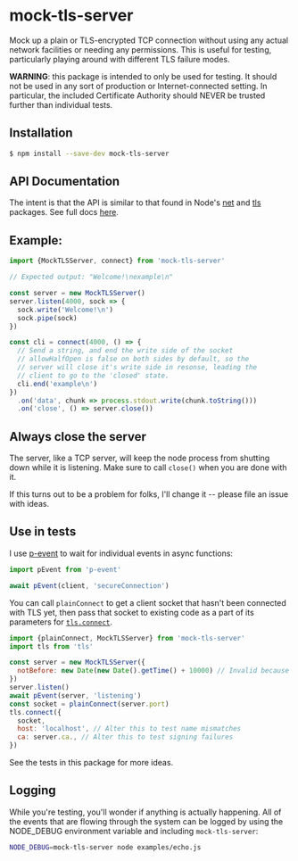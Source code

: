 # mock-tls-server

Mock up a plain or TLS-encrypted TCP connection without using any actual
network facilities or needing any permissions.  This is useful for testing,
particularly playing around with different TLS failure modes.

**WARNING**: this package is intended to only be used for testing.  It should not
be used in any sort of production or Internet-connected setting.  In
particular, the included Certificate Authority should NEVER be trusted further
than individual tests.

## Installation

```bash
$ npm install --save-dev mock-tls-server
```

## API Documentation

The intent is that the API is similar to that found in Node's
[net](https://nodejs.org/api/net.html) and
[tls](https://nodejs.org/api/tls.html) packages. See full docs
[here](http://hildjj.github.io/mock-tls-server/).

## Example:

```js
import {MockTLSServer, connect} from 'mock-tls-server'

// Expected output: "Welcome!\nexample\n"

const server = new MockTLSServer()
server.listen(4000, sock => {
  sock.write('Welcome!\n')
  sock.pipe(sock)
})

const cli = connect(4000, () => {
  // Send a string, and end the write side of the socket
  // allowHalfOpen is false on both sides by default, so the
  // server will close it's write side in resonse, leading the
  // client to go to the 'closed' state.
  cli.end('example\n')
})
  .on('data', chunk => process.stdout.write(chunk.toString()))
  .on('close', () => server.close())
```

## Always close the server

The server, like a TCP server, will keep the node process from shutting down
while it is listening.  Make sure to call `close()` when you are done with it.

If this turns out to be a problem for folks, I'll change it -- please file an
issue with ideas.

## Use in tests

I use [p-event](https://github.com/sindresorhus/p-event#readme) to wait for
individual events in async functions:

```js
import pEvent from 'p-event'

await pEvent(client, 'secureConnection')
```

You can call `plainConnect` to get a client socket that hasn't been connected
with TLS yet, then pass that socket to existing code as a part of its
parameters for
[`tls.connect`](https://nodejs.org/api/tls.html#tls_tls_connect_options_callback).

```js
import {plainConnect, MockTLSServer} from 'mock-tls-server'
import tls from 'tls'

const server = new MockTLSServer({
  notBefore: new Date(new Date().getTime() + 10000) // Invalid because of time
})
server.listen()
await pEvent(server, 'listening')
const socket = plainConnect(server.port)
tls.connect({
  socket,
  host: 'localhost', // Alter this to test name mismatches
  ca: server.ca., // Alter this to test signing failures
})
```

See the tests in this package for more ideas.

## Logging

While you're testing, you'll wonder if anything is actually happening.  All of
the events that are flowing through the system can be logged by using the
NODE_DEBUG environment variable and including `mock-tls-server`:

```bash
NODE_DEBUG=mock-tls-server node examples/echo.js
```
